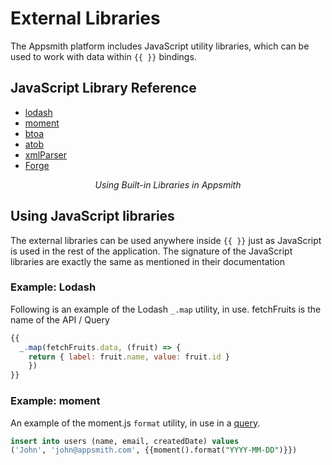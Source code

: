 # External Libraries

The Appsmith platform includes JavaScript utility libraries, which can be used to work with data within `{{ }}` bindings.

## JavaScript Library Reference

* [lodash](https://lodash.com/docs/4.17.15)
* [moment](https://momentjs.com/docs/)
* [btoa](https://github.com/dankogai/js-base64#readme)
* [atob](https://github.com/dankogai/js-base64#readme)
* [xmlParser](https://github.com/NaturalIntelligence/fast-xml-parser/blob/master/docs/v3/docs.md)
* [Forge](https://github.com/digitalbazaar/forge)

 <figure>
 <object data="https://www.youtube.com/embed/tqJna718tj4?autoplay=0" width='750px' height='400px'></object>
 <figcaption align="center"><i>Using Built-in Libraries in Appsmith</i></figcaption>
</figure> 


## Using JavaScript libraries

The external libraries can be used anywhere inside `{{ }}` just as JavaScript is used in the rest of the application. The signature of the JavaScript libraries are exactly the same as mentioned in their documentation

### Example: Lodash

Following is an example of the Lodash `_.map` utility, in use. fetchFruits is the name of the API / Query

```javascript
{{
  _.map(fetchFruits.data, (fruit) => { 
    return { label: fruit.name, value: fruit.id } 
    })
}}
```

### Example: moment

An example of the moment.js `format` utility, in use in a [query](../data-access-and-binding/querying-a-database/).

```sql
insert into users (name, email, createdDate) values 
('John', 'john@appsmith.com', {{moment().format("YYYY-MM-DD")}})
```
